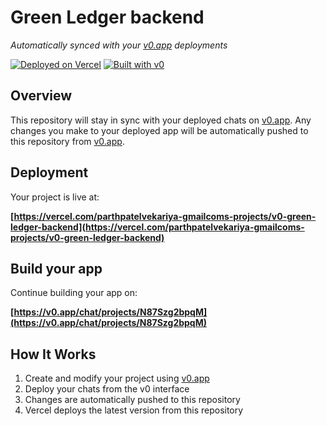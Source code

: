 # Green Ledger backend

*Automatically synced with your [v0.app](https://v0.app) deployments*

[![Deployed on Vercel](https://img.shields.io/badge/Deployed%20on-Vercel-black?style=for-the-badge&logo=vercel)](https://vercel.com/parthpatelvekariya-gmailcoms-projects/v0-green-ledger-backend)
[![Built with v0](https://img.shields.io/badge/Built%20with-v0.app-black?style=for-the-badge)](https://v0.app/chat/projects/N87Szg2bpqM)

## Overview

This repository will stay in sync with your deployed chats on [v0.app](https://v0.app).
Any changes you make to your deployed app will be automatically pushed to this repository from [v0.app](https://v0.app).

## Deployment

Your project is live at:

**[https://vercel.com/parthpatelvekariya-gmailcoms-projects/v0-green-ledger-backend](https://vercel.com/parthpatelvekariya-gmailcoms-projects/v0-green-ledger-backend)**

## Build your app

Continue building your app on:

**[https://v0.app/chat/projects/N87Szg2bpqM](https://v0.app/chat/projects/N87Szg2bpqM)**

## How It Works

1. Create and modify your project using [v0.app](https://v0.app)
2. Deploy your chats from the v0 interface
3. Changes are automatically pushed to this repository
4. Vercel deploys the latest version from this repository
